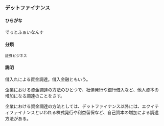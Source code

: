<div style="display:none;">

## [あ行](securities-terms?id=あ行)
## [か行](securities-terms?id=か行)
## [さ行](securities-terms?id=さ行)
## [た行](securities-terms?id=た行)

</div>

### デットファイナンス

#### ひらがな

でっとふぁいなんす

#### 分類

`証券ビジネス`

#### 説明

借入れによる資金調達。借入金融ともいう。
企業における資金調達の方法のひとつで、社債発行や銀行借入など、他人資本の増加になる調達のことをさす。
企業における資金調達の方法としては、デットファイナンス以外には、エクイティファイナンスといわれる株式発行や利益留保など、自己資本の増加による調達方法がある。

<div style="display:none;">

## [な行](securities-terms?id=な行)
## [は行](securities-terms?id=は行)
## [ま行](securities-terms?id=ま行)
## [や行](securities-terms?id=や行)
## [ら行](securities-terms?id=ら行)
## [わ行](securities-terms?id=わ行)
## [英数字・記号](securities-terms?id=英数字・記号)

</div>

